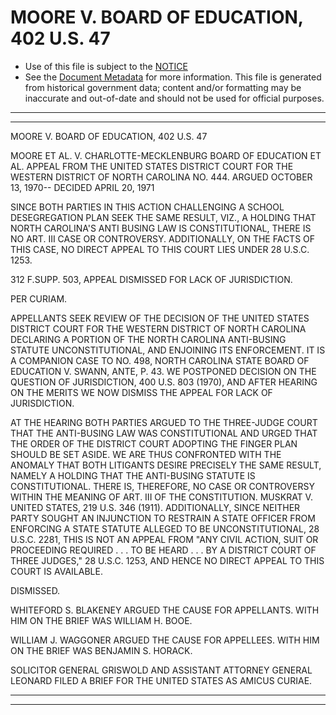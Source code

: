 ---
---

# MOORE V. BOARD OF EDUCATION, 402 U.S. 47

* Use of this file is subject to the [NOTICE](https://github.com/publicdocs/notice/blob/master/NOTICE)
* See the [Document Metadata](../../../) for more information.
  This file is generated from historical government data; content and/or formatting may be inaccurate and out-of-date and should not be used for official purposes.

----------
----------

MOORE V. BOARD OF EDUCATION, 402 U.S. 47

MOORE ET AL. V. CHARLOTTE-MECKLENBURG BOARD OF EDUCATION ET AL. APPEAL FROM THE UNITED STATES DISTRICT COURT FOR THE WESTERN DISTRICT OF NORTH CAROLINA NO. 444.  ARGUED OCTOBER 13, 1970-- DECIDED APRIL 20, 1971

SINCE BOTH PARTIES IN THIS ACTION CHALLENGING A SCHOOL DESEGREGATION PLAN SEEK THE SAME RESULT, VIZ., A HOLDING THAT NORTH CAROLINA'S ANTI BUSING LAW IS CONSTITUTIONAL, THERE IS NO ART. III CASE OR CONTROVERSY.  ADDITIONALLY, ON THE FACTS OF THIS CASE, NO DIRECT APPEAL TO THIS COURT LIES UNDER 28 U.S.C. 1253.

312 F.SUPP.  503, APPEAL DISMISSED FOR LACK OF JURISDICTION.

PER CURIAM.

APPELLANTS SEEK REVIEW OF THE DECISION OF THE UNITED STATES DISTRICT COURT FOR THE WESTERN DISTRICT OF NORTH CAROLINA DECLARING A PORTION OF THE NORTH CAROLINA ANTI-BUSING STATUTE UNCONSTITUTIONAL, AND ENJOINING ITS ENFORCEMENT.  IT IS A COMPANION CASE TO NO. 498, NORTH CAROLINA STATE BOARD OF EDUCATION V. SWANN, ANTE, P. 43.  WE POSTPONED DECISION ON THE QUESTION OF JURISDICTION, 400 U.S. 803 (1970), AND AFTER HEARING ON THE MERITS WE NOW DISMISS THE APPEAL FOR LACK OF JURISDICTION.

AT THE HEARING BOTH PARTIES ARGUED TO THE THREE-JUDGE COURT THAT THE ANTI-BUSING LAW WAS CONSTITUTIONAL AND URGED THAT THE ORDER OF THE DISTRICT COURT ADOPTING THE FINGER PLAN SHOULD BE SET ASIDE.  WE ARE THUS CONFRONTED WITH THE ANOMALY THAT BOTH LITIGANTS DESIRE PRECISELY THE SAME RESULT, NAMELY A HOLDING THAT THE ANTI-BUSING STATUTE IS CONSTITUTIONAL.  THERE IS, THEREFORE, NO CASE OR CONTROVERSY WITHIN THE MEANING OF ART. III OF THE CONSTITUTION.  MUSKRAT V. UNITED STATES, 219 U.S. 346 (1911).  ADDITIONALLY, SINCE NEITHER PARTY SOUGHT AN INJUNCTION TO RESTRAIN A STATE OFFICER FROM ENFORCING A STATE STATUTE ALLEGED TO BE UNCONSTITUTIONAL, 28 U.S.C. 2281, THIS IS NOT AN APPEAL FROM "ANY CIVIL ACTION, SUIT OR PROCEEDING REQUIRED . . . TO BE HEARD . . . BY A DISTRICT COURT OF THREE JUDGES," 28 U.S.C. 1253, AND HENCE NO DIRECT APPEAL TO THIS COURT IS AVAILABLE.

DISMISSED.

WHITEFORD S. BLAKENEY ARGUED THE CAUSE FOR APPELLANTS.  WITH HIM ON THE BRIEF WAS WILLIAM H. BOOE.

WILLIAM J. WAGGONER ARGUED THE CAUSE FOR APPELLEES.  WITH HIM ON THE BRIEF WAS BENJAMIN S. HORACK.

SOLICITOR GENERAL GRISWOLD AND ASSISTANT ATTORNEY GENERAL LEONARD FILED A BRIEF FOR THE UNITED STATES AS AMICUS CURIAE.


----------
----------

